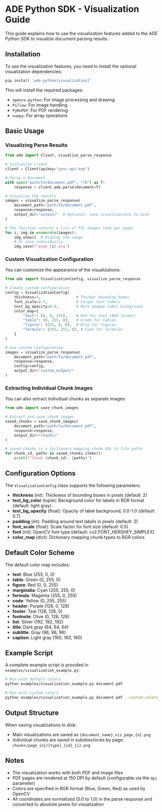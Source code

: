 # ADE Python SDK - Visualization Guide

This guide explains how to use the visualization features added to the ADE Python SDK to visualize document parsing results.

## Installation

To use the visualization features, you need to install the optional visualization dependencies:

```bash
pip install 'ade-python[visualization]'
```

This will install the required packages:

- `opencv-python`: For image processing and drawing
- `Pillow`: For image handling
- `PyMuPDF`: For PDF rendering
- `numpy`: For array operations

## Basic Usage

### Visualizing Parse Results

```python
from ade import Client, visualize_parse_response

# Initialize client
client = Client(apikey="your-api-key")

# Parse a document
with open("path/to/document.pdf", "rb") as f:
    response = client.ade.parse(document=f)

# Visualize the results
images = visualize_parse_response(
    document_path="path/to/document.pdf",
    response=response,
    output_dir="output/"  # Optional: save visualizations to disk
)

# The function returns a list of PIL Images (one per page)
for i, img in enumerate(images):
    img.show()  # Display the image
    # Or save individually
    img.save(f"page_{i}.png")
```

### Custom Visualization Configuration

You can customize the appearance of the visualizations:

```python
from ade import VisualizationConfig, visualize_parse_response

# Create custom configuration
config = VisualizationConfig(
    thickness=3,                # Thicker bounding boxes
    font_scale=0.7,             # Larger text labels
    text_bg_opacity=0.8,        # More opaque label background
    color_map={
        "text": (0, 0, 255),    # Red for text (BGR format)
        "table": (0, 255, 0),   # Green for tables
        "figure": (255, 0, 0),  # Blue for figures
        "formula": (255, 255, 0), # Cyan for formulas
    }
)

# Use custom configuration
images = visualize_parse_response(
    document_path="path/to/document.pdf",
    response=response,
    config=config,
    output_dir="custom_output/"
)
```

### Extracting Individual Chunk Images

You can also extract individual chunks as separate images:

```python
from ade import save_chunk_images

# Extract and save chunk images
saved_chunks = save_chunk_images(
    document_path="path/to/document.pdf",
    response=response,
    output_dir="chunks/"
)

# saved_chunks is a dictionary mapping chunk IDs to file paths
for chunk_id, paths in saved_chunks.items():
    print(f"Chunk {chunk_id}: {paths}")
```

## Configuration Options

The `VisualizationConfig` class supports the following parameters:

- **thickness** (int): Thickness of bounding boxes in pixels (default: 2)
- **text_bg_color** (tuple): Background color for labels in BGR format (default: light gray)
- **text_bg_opacity** (float): Opacity of label background, 0.0-1.0 (default: 0.7)
- **padding** (int): Padding around text labels in pixels (default: 2)
- **font_scale** (float): Scale factor for font size (default: 0.5)
- **font** (int): OpenCV font type (default: cv2.FONT_HERSHEY_SIMPLEX)
- **color_map** (dict): Dictionary mapping chunk types to BGR colors

## Default Color Scheme

The default color map includes:

- **text**: Blue (255, 0, 0)
- **table**: Green (0, 255, 0)
- **figure**: Red (0, 0, 255)
- **marginalia**: Cyan (255, 255, 0)
- **formula**: Magenta (255, 0, 255)
- **code**: Yellow (0, 255, 255)
- **header**: Purple (128, 0, 128)
- **footer**: Teal (128, 128, 0)
- **footnote**: Olive (0, 128, 128)
- **list**: Silver (192, 192, 192)
- **title**: Dark gray (64, 64, 64)
- **subtitle**: Gray (96, 96, 96)
- **caption**: Light gray (160, 160, 160)

## Example Script

A complete example script is provided in `examples/visualization_example.py`:

```bash
# Run with default colors
python examples/visualization_example.py document.pdf

# Run with custom colors
python examples/visualization_example.py document.pdf --custom-colors
```

## Output Structure

When saving visualizations to disk:

- Main visualizations are saved as `{document_name}_viz_page_{n}.png`
- Individual chunks are saved in subdirectories by page: `chunks/page_{n}/{type}_{id}_{i}.png`

## Notes

- The visualization works with both PDF and image files
- PDF pages are rendered at 150 DPI by default (configurable via the `dpi` parameter)
- Colors are specified in BGR format (Blue, Green, Red) as used by OpenCV
- All coordinates are normalized (0.0 to 1.0) in the parse response and converted to absolute pixels for visualization
